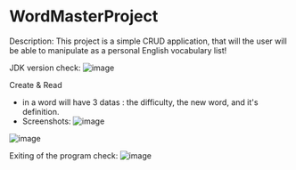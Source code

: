# WordMasterProject
Description:
  This project is a simple CRUD application, that will the user will be able to manipulate as a personal English vocabulary list!

JDK version check:
![image](https://github.com/naim-kim/WordMasterProject/assets/143364203/0ab6895c-fa4a-4588-9d35-0da8541fc576)

Create & Read
- in a word will have 3 datas : the difficulty, the new word, and it's definition.
- Screenshots:
![image](https://github.com/naim-kim/WordMasterProject/assets/143364203/88176ca7-20bb-40c7-90e3-8c76bfc15402)

![image](https://github.com/naim-kim/WordMasterProject/assets/143364203/a3003e4b-5772-40ce-be27-7dbb40439839)

Exiting of the program check:
![image](https://github.com/naim-kim/WordMasterProject/assets/143364203/e4d12bcc-f592-4527-bb53-76fd44f73270)
